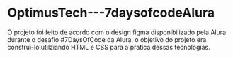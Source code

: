 # OptimusTech---7daysofcodeAlura
O projeto foi feito de acordo com o design figma disponibilizado pela Alura durante o desafio #7DaysOfCode da Alura, o objetivo do projeto era construí-lo utilziando HTML e CSS para a pratica dessas tecnologias.
